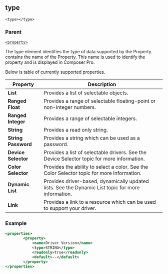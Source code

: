 ## type

`<type></type>`


### Parent

[`<property>`][1]


The type element identifies the type of data supported by the Property. contains the name of the Property. This name is used to identify the property and is displayed  in Composer Pro.

Below is table of currently supported properties. 

| Property            | Description                                                                                        |
| ------------------- | -------------------------------------------------------------------------------------------------- |
| **List**            | Provides a list of selectable objects.                                                             |
| **Ranged Float**    | Provides a range of selectable floating-point or non-integer numbers.                              |
| **Ranged Integer**  | Provides a range of selectable integers.                                                           |
| **String**          | Provides a read only string.                                                                       |
| **String Password** | Provides a string which can be used as a password.                                                 |
| **Device Selector** | Provides a list of selectable drivers. See the Device Selector topic for more information.         |
| **Color Selector**  | Provides the ability to select a color. See the Color Selector topic for more information.         |
| **Dynamic List**    | Provides driver-based, dynamically updated lists. See the Dynamic List topic for more information. |
| **Link**            | Provides a link to a resource which can be used to support your driver.                            |

### Example

```xml
<properties>
		<property>
			<name>Driver Version</name>
			<type>STRING</type>
			<readonly>true</readonly>
			<default>--</default>
		</property>
</properties>
```




[1]:	https://verbose-telegram-5004f902.pages.github.io/#properties-xml-property